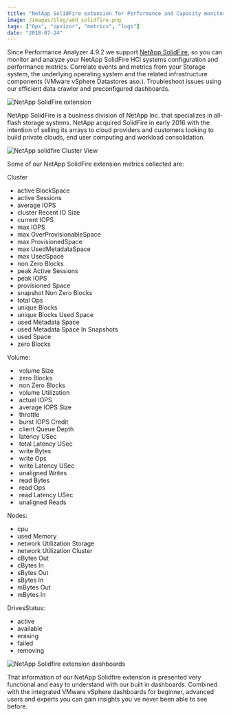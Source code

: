 ```yaml
---
title: "NetApp SolidFire extension for Performance and Capacity monitoring"
image: /images/blog/add_solidfire.png
tags: ["Ops", "opvizor", "metrics", "logs"]
date: "2018-07-24"
---
```


Since Performance Analyzer 4.9.2 we support [NetApp SolidFire](https://www.netapp.com/us/products/converged-systems/hyper-converged-infrastructure.aspx), so you can monitor and analyze your NetApp SolidFire HCI systems configuration and performance metrics. Correlate events and metrics from your Storage system, the underlying operating system and the related infrastructure components (VMware vSphere Datastores aso.). Troubleshoot issues using our efficient data crawler and preconfigured dashboards.

![NetApp SolidFire extension](/images/blog/add_solidfire.png)

NetApp SolidFire is a business division of NetApp Inc. that specializes in all-flash storage systems. NetApp acquired SolidFire in early 2016 with the intention of selling its arrays to cloud providers and customers looking to build private clouds, end user computing and workload consolidation.

![NetApp solidfire Cluster View](/images/blog/cluster_view.png)

Some of our NetApp SolidFire extension metrics collected are:

Cluster

- active BlockSpace
- active Sessions
- average IOPS
- cluster Recent IO Size
- current IOPS
- max IOPS
- max OverProvisionableSpace
- max ProvisionedSpace
- max UsedMetadataSpace
- max UsedSpace
- non Zero Blocks
- peak Active Sessions
- peak IOPS
- provisioned Space
- snapshot Non Zero Blocks
- total Ops
- unique Blocks
- unique Blocks Used Space
- used Metadata Space
- used Metadata Space In Snapshots
- used Space
- zero Blocks

Volume:

-  volume Size
-  zero Blocks
-  non Zero Blocks
-  volume Utilization
-  actual IOPS
-  average IOPS Size
-  throttle
-  burst IOPS Credit
-  client Queue Depth
-  latency USec
-  total Latency USec
-  write Bytes
-  write Ops
-  write Latency USec
-  unaligned Writes
-  read Bytes
-  read Ops
-  read Latency USec
-  unaligned Reads

Nodes:

- cpu
- used Memory
- network Utilization Storage
- network Utilization Cluster
- cBytes Out
- cBytes In
- sBytes Out
- sBytes In
- mBytes Out
- mBytes In

DrivesStatus:

- active
- available
- erasing
- failed
- removing

![NetApp Solidfire extension dashboards](/images/blog/navigation-2.png)

That information of our NetApp Solidfire extension is presented very functional and easy to understand with our built in dashboards. Combined with the integrated VMware vSphere dashboards for beginner, advanced users and experts you can gain insights you´ve never been able to see before.
